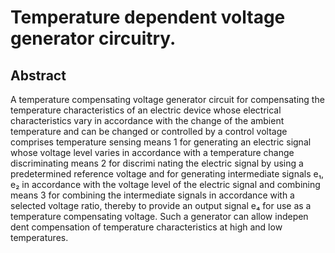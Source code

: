# Temperature dependent voltage generator circuitry.

## Abstract
A temperature compensating voltage generator circuit for compensating the temperature characteristics of an electric device whose electrical characteristics vary in accordance with the change of the ambient temperature and can be changed or controlled by a control voltage comprises temperature sensing means 1 for generating an electric signal whose voltage level varies in accordance with a temperature change discriminating means 2 for discrimi nating the electric signal by using a predetermined reference voltage and for generating intermediate signals e₁, e₂ in accordance with the voltage level of the electric signal and combining means 3 for combining the intermediate signals in accordance with a selected voltage ratio, thereby to provide an output signal e₄ for use as a temperature compensating voltage. Such a generator can allow indepen dent compensation of temperature characteristics at high and low temperatures.